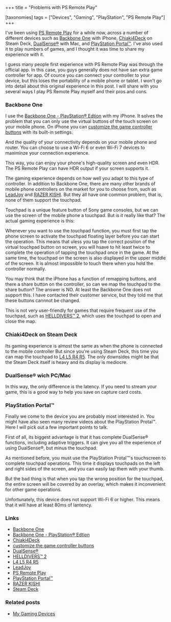 +++
title = "Problems with PS Remote Play"

[taxonomies]
tags = ["Devices", "Gaming", "PlayStation", "PS Remote Play"]
+++

I've been using [PS Remote Play] for a while now, across a number of different devices such as [Backbone One] with iPhone, [Chiaki4Deck] on Steam Deck, [DualSense®] with Mac, and [PlayStation Portal™].
I've also used it to play numbers of games, and I thought it was time to share my experience with it.

<!-- more -->

I guess many people first experience with PS Remote Play was through the official app.
In this case, you guys generally does not have san extra game controller for app.
Of cource you can connect your controller to your device, but this loses the portability of a mobile phone or tablet.
I won't go into detail about this original experience in this post. I will share with you several ways I play PS Remote Play myself and their pros and cons.

### Backbone One

I use the [Backbone One - PlayStation® Edtion] with my iPhone. It solves the problem that you can only use the virtual buttons of the touch screen on your mobile phone.
On iPhone you can [customize the game controller buttons] with its built-in settings.

And the quality of your connectivity depends on your mobile phone and router. You can choose to use a Wi-Fi 6 or even Wi-Fi 7 devices to maximinze your connection experience.

This way, you can enjoy your phone's high-quality screen and even HDR. The PS Remote Play can have HDR output if your screen supports it.

The gaming experience depends on how well you adapt to this type of controller.
In addition to Backbone One, there are many other brands of mobile phone controllers on the market for you to choose from, such as [LeadJoy] and [RAZER KISHI].
But they all have one common problem, that is, none of them support the touchpad.

Touchpad is a unique feature button of Sony game consoles, but we can use the screen of the mobile phone a touchpad.
But is it really like that? The actual gaming experience is this:

Whenever you want to use the touchpad function, you must first tap the phone screen to activate the touchpad floating layer before you can start the operation.
This means that uless you tap the correct position of the virtual touchpad button on screen, you will hsave to hit least twice to complete the operation of tapping the touchpad once in the game.
At the same time, the touchpad on the screen is also displayed in the upper middle of the screen. It is almost impossible to touch there when you hold the controller normally.

You may think that the iPhone has a function of remapping buttons, and there a share button on the controller, so can we map the touchpad to the share button? The answer is NO.
At least the Backbone One does not support this. I have contacted their customer service, but they told me that these buttons cannnot be changed.

This is not very user-friendly for games that require frequent use of the touchpad, such as [HELLDIVERS™ 2], which uses the touchpad to open and close the map.

### Chiaki4Deck on Steam Deck

Its gaming experience is almost the same as when the phone is connected to the mobile controller
But since you're using Steam Deck, this time you can map the touchpad to [L4 L5 R4 R5].
The only downsides might be that the Steam Deck itself is heavy and its display is mediocre.

### DualSense® wich PC/Mac

In this way, the only difference is the latency. If you need to stream your game, this is a good way to help you save on capture card costs.

### PlayStation Portal™

Finally we come to the device you are probably most interested in.
You might have also seen many review videos about the PlayStation Protal™.
Here I will pick out a few important points to talk.

First of all, its biggest advantage is that it has complete DualSense® functions, including adaptive triggers.
It can give you all the experience of using DualSense®, but minus the touchpad.

As mentioned before, you must use the PlayStation Protal™'s touchscreen to complete touchpad operations.
This time it displays touchpads on the left and right sides of the screen, and you can easily tap them with your thumb.

But the bad thing is that when you tap the wrong position for the touchpad, the entire screen will be covered by an overlay, which makes it inconvenient for other game operations.

Unfortunately, this device does not support Wi-Fi 6 or higher. This means that it will have at least 80ms of lantency.

### Links

- [Backbone One]
- [Backbone One - PlayStation® Edtion]
- [Chiaki4Deck]
- [customize the game controller buttons]
- [DualSense®]
- [HELLDIVERS™ 2]
- [L4 L5 R4 R5]
- [LeadJoy]
- [PS Remote Play]
- [PlayStation Portal™]
- [RAZER KISHI]
- [Steam Deck]

### Related posts

- [My Gaming Devices](@/collections/gaming-devices.md)

[Backbone One]: https://backbone.com
[Backbone One - PlayStation® Edtion]: https://backbone.com/products/backbone-one-playstation/
[Chiaki4Deck]: https://github.com/streetpea/chiaki-ng
[customize the game controller buttons]: https://support.apple.com/en-mt/guide/iphone/iph9d38dd45f/ios
[DualSense®]: https://www.playstation.com/en-us/accessories/dualsense-wireless-controller/
[HELLDIVERS™ 2]: https://www.playstation.com/en-us/games/helldivers-2/
[L4 L5 R4 R5]: https://www.reddit.com/r/SteamDeck/comments/193pimg/how_to_map_buttons_on_back/
[LeadJoy]: https://leadjoy.top
[PS Remote Play]: https://www.playstation.com/en-us/remote-play/
[PlayStation Portal™]: https://www.playstation.com/en-us/accessories/playstation-portal-remote-player/?emcid=pa-co-513730&gad_source=1&gclid=CjwKCAjwyfe4BhAWEiwAkIL8sCBv_7IuIh5CN_q3wah1l83BwumKrAXybn0aHtZKC5llQhaztD14jRoC46UQAvD_BwE&gclsrc=aw.ds
[RAZER KISHI]: https://www.razer.com/hk-en/mobile-controllers/razer-kishi-v2
[Steam Deck]: https://store.steampowered.com/steamdeck/

